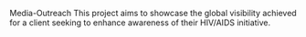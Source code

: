 Media-Outreach
This project aims to showcase the global visibility achieved for a client seeking to enhance awareness of their HIV/AIDS initiative.
